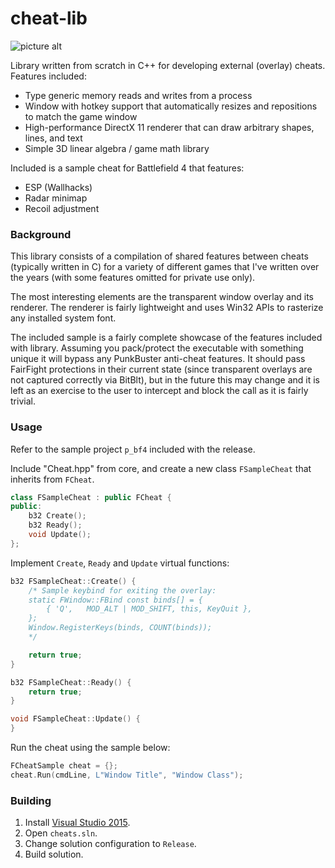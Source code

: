 # cheat-lib

![picture alt](https://raw.githubusercontent.com/nkga/cheat-lib/master/doc/img/sample.png "Cheat sample")

Library written from scratch in C++ for developing external (overlay) cheats. Features included:
- Type generic memory reads and writes from a process
- Window with hotkey support that automatically resizes and repositions to match the game window
- High-performance DirectX 11 renderer that can draw arbitrary shapes, lines, and text
- Simple 3D linear algebra / game math library

Included is a sample cheat for Battlefield 4 that features:
- ESP (Wallhacks)
- Radar minimap
- Recoil adjustment

### Background

This library consists of a compilation of shared features between cheats (typically written in C)
for a variety of different games that I've written over the years (with some features omitted for
private use only).

The most interesting elements are the transparent window overlay and its renderer. The renderer
is fairly lightweight and uses Win32 APIs to rasterize any installed system font.

The included sample is a fairly complete showcase of the features included with library.
Assuming you pack/protect the executable with something unique it will bypass any PunkBuster
anti-cheat features. It should pass FairFight protections in their current state (since
transparent overlays are not captured correctly via BitBlt), but in the future this may change
and it is left as an exercise to the user to intercept and block the call as it is fairly
trivial.

### Usage

Refer to the sample project `p_bf4` included with the release.

Include "Cheat.hpp" from core, and create a new class `FSampleCheat` that inherits from `FCheat`.

```cpp
class FSampleCheat : public FCheat {
public:
    b32 Create();
    b32 Ready();
    void Update();
};
```

Implement `Create`, `Ready` and `Update` virtual functions:

```cpp
b32 FSampleCheat::Create() {
    /* Sample keybind for exiting the overlay:
    static FWindow::FBind const binds[] = {
        { 'Q',   MOD_ALT | MOD_SHIFT, this, KeyQuit },
    };
    Window.RegisterKeys(binds, COUNT(binds));
    */

    return true;
}

b32 FSampleCheat::Ready() {
    return true;
}

void FSampleCheat::Update() {
}
```

Run the cheat using the sample below:

```cpp
FCheatSample cheat = {};
cheat.Run(cmdLine, L"Window Title", "Window Class");
```

### Building

1. Install [Visual Studio 2015](https://www.visualstudio.com/en-us/products/visual-studio-community-vs.aspx).
2. Open `cheats.sln`.
3. Change solution configuration to `Release`.
4. Build solution.
